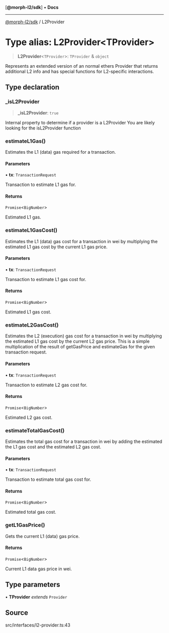 [**@morph-l2/sdk**] • **Docs**

***

[@morph-l2/sdk](../1-globals.md) / L2Provider

# Type alias: L2Provider\<TProvider\>

> **L2Provider**\<`TProvider`\>: `TProvider` & `object`

Represents an extended version of an normal ethers Provider that returns additional L2 info and
has special functions for L2-specific interactions.

## Type declaration

### \_isL2Provider

> **\_isL2Provider**: `true`

Internal property to determine if a provider is a L2Provider
You are likely looking for the isL2Provider function

### estimateL1Gas()

Estimates the L1 (data) gas required for a transaction.

#### Parameters

• **tx**: `TransactionRequest`

Transaction to estimate L1 gas for.

#### Returns

`Promise`\<`BigNumber`\>

Estimated L1 gas.

### estimateL1GasCost()

Estimates the L1 (data) gas cost for a transaction in wei by multiplying the estimated L1 gas
cost by the current L1 gas price.

#### Parameters

• **tx**: `TransactionRequest`

Transaction to estimate L1 gas cost for.

#### Returns

`Promise`\<`BigNumber`\>

Estimated L1 gas cost.

### estimateL2GasCost()

Estimates the L2 (execution) gas cost for a transaction in wei by multiplying the estimated L1
gas cost by the current L2 gas price. This is a simple multiplication of the result of
getGasPrice and estimateGas for the given transaction request.

#### Parameters

• **tx**: `TransactionRequest`

Transaction to estimate L2 gas cost for.

#### Returns

`Promise`\<`BigNumber`\>

Estimated L2 gas cost.

### estimateTotalGasCost()

Estimates the total gas cost for a transaction in wei by adding the estimated the L1 gas cost
and the estimated L2 gas cost.

#### Parameters

• **tx**: `TransactionRequest`

Transaction to estimate total gas cost for.

#### Returns

`Promise`\<`BigNumber`\>

Estimated total gas cost.

### getL1GasPrice()

Gets the current L1 (data) gas price.

#### Returns

`Promise`\<`BigNumber`\>

Current L1 data gas price in wei.

## Type parameters

• **TProvider** *extends* `Provider`

## Source

src/interfaces/l2-provider.ts:43
